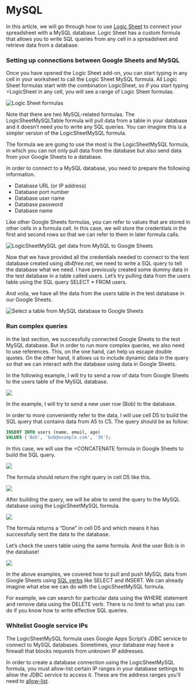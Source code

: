 # MySQL

In this article, we will go through how to use [Logic Sheet](https://logicsheet.co/) to connect your spreadsheet with a MySQL database. Logic Sheet has a custom formula that allows you to write SQL queries from any cell in a spreadsheet and retrieve data from a database.

### Setting up connections between Google Sheets and MySQL

Once you have opened the Logic Sheet add-on, you can start typing in any cell in your worksheet to call the Logic Sheet MySQL formula. All Logic Sheet formulas start with the combination LogicSheet, so if you start typing =LogicSheet in any cell, you will see a range of Logic Sheet formulas.

![Logic Sheet formulas](https://static.logicsheet.co/img/site/article-sheet-mysql/logicsheet-formulas.png)

Note that there are two MySQL-related formulas. The LogicSheetMySQLTable formula will pull data from a table in your database and it doesn’t need you to write any SQL queries. You can imagine this is a simpler version of the LogicSheetMySQL formula.

The formula we are going to use the most is the LogicSheetMySQL formula, in which you can not only pull data from the database but also send data from your Google Sheets to a database.

In order to connect to a MySQL database, you need to prepare the following information.

* Database URL (or IP address)
* Database port number
* Database user name
* Database password
* Database name

Like other Google Sheets formulas, you can refer to values that are stored in other cells in a formula cell. In this case, we will store the credentials in the first and second rows so that we can refer to them in later formula calls.

![LogicSheetMySQL get data from MySQL to Google Sheets](https://static.logicsheet.co/img/site/article-sheet-mysql/logicsheetmysql-firstcall.png)

Now that we have provided all the credentials needed to connect to the test database created using _db4free.net_, we need to write a SQL query to tell the database what we need. I have previously created some dummy data in the test database in a table called users. Let’s try pulling data from the users table using the SQL query SELECT \* FROM users.

And voila, we have all the data from the users table in the test database in our Google Sheets.

![Select a table from MySQL database to Google Sheets](https://static.logicsheet.co/img/site/article-sheet-mysql/select-from-all-users.png)

### Run complex queries

In the last section, we successfully connected Google Sheets to the test MySQL database. But in order to run more complex queries, we also need to use references. This, on the one hand, can help us escape double quotes. On the other hand, it allows us to include dynamic data in the query so that we can interact with the database using data in Google Sheets.

In the following example, I will try to send a row of data from Google Sheets to the users table of the MySQL database.

![](https://static.logicsheet.co/img/site/article-sheet-mysql/bob-raw.png)

In the example, I will try to send a new user row (Bob) to the database.

In order to more conveniently refer to the data, I will use cell D5 to build the SQL query that contains data from A5 to C5. The query should be as follow:

```sql
INSERT INTO users (name, email, age)
VALUES ('Bob', 'bob@example.com', '36');
```

In this case, we will use the =CONCATENATE formula in Google Sheets to build the SQL query.

![](https://static.logicsheet.co/img/site/article-sheet-mysql/bob-concat.png)

The formula should return the right query in cell D5 like this.

![](https://static.logicsheet.co/img/site/article-sheet-mysql/bo-finanl.png)

After building the query, we will be able to send the query to the MySQL database using the LogicSheetMySQL formula.

![](https://static.logicsheet.co/img/site/article-sheet-mysql/bob-mysql-call.png)

The formula returns a “Done” in cell D5 and which means it has successfully sent the data to the database.

Let’s check the users table using the same formula. And the user Bob is in the database!

![](https://static.logicsheet.co/img/site/article-sheet-mysql/mysql-bob-done.png)

In the above examples, we covered how to pull and push MySQL data from Google Sheets using [SQL verbs](https://www.w3schools.com/sql/sql\_quickref.asp) like SELECT and INSERT. We can already imagine what else we can do with the LogicSheetMySQL formula.

For example, we can search for particular data using the WHERE statement and remove data using the DELETE verb. There is no limit to what you can do if you know how to write effective SQL queries.

### Whitelist Google service IPs

The LogicSheetMySQL formula uses Google Apps Script’s JDBC service to connect to MySQL databases. Sometimes, your database may have a firewall that blocks requests from unknown IP addresses.&#x20;

In order to create a database connection using the LogicSheetMySQL formula, you must allow-list certain IP ranges in your database settings to allow the JDBC service to access it. These are the address ranges you'll need to [allow-list](https://www.gstatic.com/ipranges/goog.txt).
